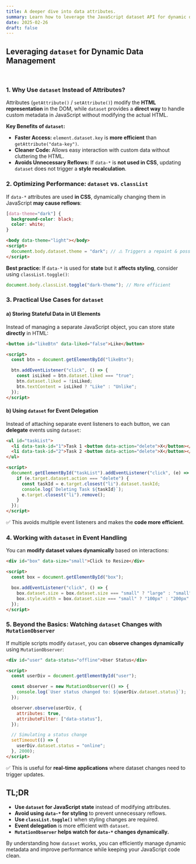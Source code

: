 ```yaml
---
title: A deeper dive into data attributes.
summary: Learn how to leverage the JavaScript dataset API for dynamic data management in the DOM. Explore performance benefits, event delegation, MutationObserver, and best practices for using data attributes efficiently.
date: 2025-02-26
draft: false
---
```


<h2>Leveraging <code>dataset</code> for Dynamic Data Management</h2>
<br>
<h3>1. Why Use <code>dataset</code> Instead of Attributes?</h3>
<p>
  Attributes (<code>getAttribute()</code> / <code>setAttribute()</code>) modify the <strong>HTML representation</strong> in the DOM,
  while <code>dataset</code> provides a <strong>direct way</strong> to handle custom metadata in JavaScript without modifying the actual HTML.
</p>

<p><strong>Key Benefits of <code>dataset</code>:</strong></p>
<ul>
  <li><strong>Faster Access:</strong> <code>element.dataset.key</code> is <strong>more efficient</strong> than <code>getAttribute("data-key")</code>.</li>
  <li><strong>Cleaner Code:</strong> Allows easy interaction with custom data without cluttering the HTML.</li>
  <li><strong>Avoids Unnecessary Reflows:</strong> If <code>data-*</code> is <strong>not used in CSS</strong>, updating <code>dataset</code> does not trigger a <strong>style recalculation</strong>.</li>
</ul>

<h3>2. Optimizing Performance: <code>dataset</code> vs. <code>classList</code></h3>
<p>
  If <code>data-*</code> attributes are used <strong>in CSS</strong>, dynamically changing them in JavaScript <strong>may cause reflows</strong>:
</p>

```css
[data-theme="dark"] {
  background-color: black;
  color: white;
}
```

```html
<body data-theme="light"></body>
<script>
  document.body.dataset.theme = "dark"; // ⚠️ Triggers a repaint & possible reflow
</script>
```

<p><strong>Best practice:</strong> If <code>data-*</code> is used for <strong>state</strong> but it <strong>affects styling</strong>, consider using <code>classList.toggle()</code>:</p>

```js
document.body.classList.toggle("dark-theme"); // More efficient
```

<h3>3. Practical Use Cases for <code>dataset</code></h3>

<h4>a) Storing Stateful Data in UI Elements</h4> 
<p>Instead of managing a separate JavaScript object, you can store state <strong>directly</strong> in HTML:</p>

```html
<button id="likeBtn" data-liked="false">Like</button>

<script>
  const btn = document.getElementById("likeBtn");

  btn.addEventListener("click", () => {
    const isLiked = btn.dataset.liked === "true";
    btn.dataset.liked = !isLiked;
    btn.textContent = isLiked ? "Like" : "Unlike";
  });
</script>
```

<h4>b) Using <code>dataset</code> for Event Delegation</h4> 
<p>Instead of attaching separate event listeners to each button, we can <strong>delegate</strong> events using <code>dataset</code>:</p>

```html
<ul id="taskList">
  <li data-task-id="1">Task 1 <button data-action="delete">X</button></li>
  <li data-task-id="2">Task 2 <button data-action="delete">X</button></li>
</ul>

<script>
  document.getElementById("taskList").addEventListener("click", (e) => {
    if (e.target.dataset.action === "delete") {
      const taskId = e.target.closest("li").dataset.taskId;
      console.log(`Deleting Task ${taskId}`);
      e.target.closest("li").remove();
    }
  });
</script>
```

<p>✅ This avoids multiple event listeners and makes the <strong>code more efficient</strong>.</p> <h3>4. Working with <code>dataset</code> in Event Handling</h3> <p>You can <strong>modify dataset values dynamically</strong> based on interactions:</p>

```html
<div id="box" data-size="small">Click to Resize</div>

<script>
  const box = document.getElementById("box");

  box.addEventListener("click", () => {
    box.dataset.size = box.dataset.size === "small" ? "large" : "small";
    box.style.width = box.dataset.size === "small" ? "100px" : "200px";
  });
</script>
```

<h3>5. Beyond the Basics: Watching <code>dataset</code> Changes with <code>MutationObserver</code></h3> <p> If multiple scripts modify <code>dataset</code>, you can <strong>observe changes dynamically</strong> using <code>MutationObserver</code>: </p>

```html
<div id="user" data-status="offline">User Status</div>

<script>
  const userDiv = document.getElementById("user");

  const observer = new MutationObserver(() => {
    console.log(`User status changed to: ${userDiv.dataset.status}`);
  });

  observer.observe(userDiv, {
    attributes: true,
    attributeFilter: ["data-status"],
  });

  // Simulating a status change
  setTimeout(() => {
    userDiv.dataset.status = "online";
  }, 2000);
</script>
```

<p>✅ This is useful for <strong>real-time applications</strong> where dataset changes need to trigger updates.</p> <h2>TL;DR</h2> <ul> <li><strong>Use <code>dataset</code> for JavaScript state</strong> instead of modifying attributes.</li> <li><strong>Avoid using <code>data-*</code> for styling</strong> to prevent unnecessary reflows.</li> <li><strong>Use <code>classList.toggle()</code></strong> when styling changes are required.</li> <li><strong>Event delegation</strong> is more efficient with <code>dataset</code>.</li> <li><strong><code>MutationObserver</code> helps watch for <code>data-*</code> changes dynamically.</strong></li> </ul> <p> By understanding how <code>dataset</code> works, you can efficiently manage dynamic metadata and improve performance while keeping your JavaScript code clean. </p>
